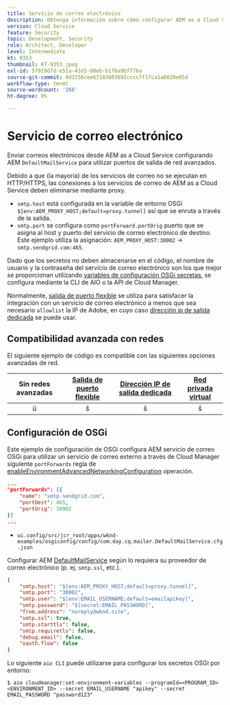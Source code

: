 ```yaml
---
title: Servicio de correo electrónico
description: Obtenga información sobre cómo configurar AEM as a Cloud Service para conectarse con un servicio de correo electrónico mediante puertos de salida.
version: Cloud Service
feature: Security
topic: Development, Security
role: Architect, Developer
level: Intermediate
kt: 9353
thumbnail: KT-9353.jpeg
exl-id: 5f919d7d-e51a-41e5-90eb-b1f6a9bf77ba
source-git-commit: 4d3256cee67183803692cccc7f17ca1a0820e05d
workflow-type: tm+mt
source-wordcount: '268'
ht-degree: 0%

---
```


# Servicio de correo electrónico

Enviar correos electrónicos desde AEM as a Cloud Service configurando AEM `DefaultMailService` para utilizar puertos de salida de red avanzados.

Debido a que (la mayoría) de los servicios de correo no se ejecutan en HTTP/HTTPS, las conexiones a los servicios de correo de AEM as a Cloud Service deben eliminarse mediante proxy.

+ `smtp.host` está configurada en la variable de entorno OSGi `$[env:AEM_PROXY_HOST;default=proxy.tunnel]` así que se enruta a través de la salida.
+ `smtp.port` se configura como `portForward.portOrig` puerto que se asigna al host y puerto del servicio de correo electrónico de destino. Este ejemplo utiliza la asignación: `AEM_PROXY_HOST:30002` → `smtp.sendgrid.com:465`.

Dado que los secretos no deben almacenarse en el código, el nombre de usuario y la contraseña del servicio de correo electrónico son los que mejor se proporcionan utilizando [variables de configuración OSGi secretas](https://experienceleague.adobe.com/docs/experience-manager-cloud-service/implementing/deploying/configuring-osgi.html#secret-configuration-values), se configura mediante la CLI de AIO o la API de Cloud Manager.

Normalmente, [salida de puerto flexible](../flexible-port-egress.md) se utiliza para satisfacer la integración con un servicio de correo electrónico a menos que sea necesario `allowlist` la IP de Adobe, en cuyo caso [dirección ip de salida dedicada](../dedicated-egress-ip-address.md) se puede usar.

## Compatibilidad avanzada con redes

El siguiente ejemplo de código es compatible con las siguientes opciones avanzadas de red.

| Sin redes avanzadas | [Salida de puerto flexible](../flexible-port-egress.md) | [Dirección IP de salida dedicada](../dedicated-egress-ip-address.md) | [Red privada virtual](../vpn.md) |
|:-----:|:-----:|:------:|:---------:|
| ü | š | š | š |

## Configuración de OSGi

Este ejemplo de configuración de OSGi configura AEM servicio de correo OSGi para utilizar un servicio de correo externo a través de Cloud Manager siguiente `portForwards` regla de [enableEnvironmentAdvancedNetworkingConfiguration](https://www.adobe.io/experience-cloud/cloud-manager/reference/api/#operation/enableEnvironmentAdvancedNetworkingConfiguration) operación.

```json
...
"portForwards": [{
    "name": "smtp.sendgrid.com",
    "portDest": 465,
    "portOrig": 30002
}]
...
```

+ `ui.config/src/jcr_root/apps/wknd-examples/osgiconfig/config/com.day.cq.mailer.DefaultMailService.cfg.json`

Configurar AEM [DefaultMailService](https://experienceleague.adobe.com/docs/experience-manager-cloud-service/content/implementing/developing/development-guidelines.html#sending-email) según lo requiera su proveedor de correo electrónico (p. ej. `smtp.ssl`, etc.).

```json
{
    "smtp.host": "$[env:AEM_PROXY_HOST;default=proxy.tunnel]",
    "smtp.port": "30002",
    "smtp.user": "$[env:EMAIL_USERNAME;default=emailapikey]",
    "smtp.password": "$[secret:EMAIL_PASSWORD]",
    "from.address": "noreply@wknd.site",
    "smtp.ssl": true,
    "smtp.starttls": false, 
    "smtp.requiretls": false,
    "debug.email": false,
    "oauth.flow": false
}
```

Lo siguiente `aio CLI` puede utilizarse para configurar los secretos OSGi por entorno:

```shell
$ aio cloudmanager:set-environment-variables --programId=<PROGRAM_ID> <ENVIRONMENT_ID> --secret EMAIL_USERNAME "apikey" --secret EMAIL_PASSWORD "password123"
```
